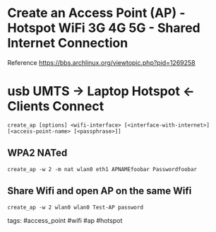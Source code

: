 # Create an Access Point (AP) - Hotspot WiFi 3G 4G 5G - Shared Internet Connection
Reference https://bbs.archlinux.org/viewtopic.php?pid=1269258

# usb UMTS -> Laptop Hotspot <- Clients Connect
```
create_ap [options] <wifi-interface> [<interface-with-internet>] [<access-point-name> [<passphrase>]]
```

## WPA2 NATed
```
create_ap -w 2 -m nat wlan0 eth1 APNAMEfoobar Passwordfoobar
```

## Share Wifi and open AP on the same Wifi
```
create_ap -w 2 wlan0 wlan0 Test-AP password
```

tags: #access_point #wifi #ap #hotspot 
